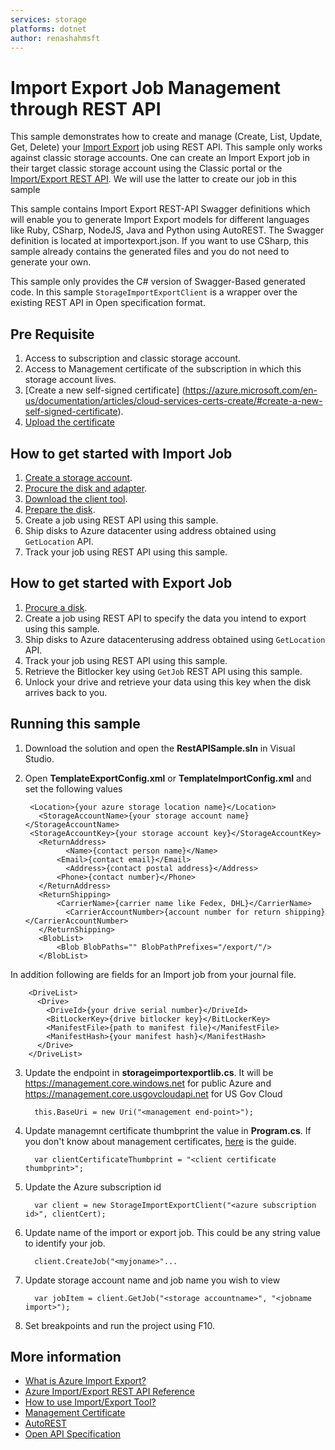 ```yaml
---
services: storage
platforms: dotnet
author: renashahmsft
---
```


# Import Export Job Management through REST API

This sample demonstrates how to create and manage (Create, List, Update, Get, Delete) your [Import Export](https://azure.microsoft.com/en-us/documentation/articles/storage-import-export-service/) job using REST API. This sample only works against classic storage accounts. One can create an Import Export job in their target classic storage account using the Classic portal or the [Import/Export REST API](https://msdn.microsoft.com/en-us/library/dn529096.aspx). We will use the latter to create our job in this sample 

This sample contains Import Export REST-API Swagger definitions which will enable you to generate Import Export models for different languages like Ruby, CSharp, NodeJS, Java and Python using AutoREST. The Swagger definition is located at importexport.json. If you want to use CSharp, this sample already contains the generated files and you do not need to generate your own.

This sample only provides the C# version of Swagger-Based generated code. In this sample `StorageImportExportClient` is a wrapper over the existing REST API in Open specification format.

## Pre Requisite
1. Access to subscription and classic storage account.
2. Access to Management certificate of the subscription in which this storage account lives.
3. [Create a new self-signed certificate] (https://azure.microsoft.com/en-us/documentation/articles/cloud-services-certs-create/#create-a-new-self-signed-certificate).
4. [Upload the certificate](https://azure.microsoft.com/en-us/documentation/articles/azure-api-management-certs/)

## How to get started with Import Job
1.	[Create a storage account](https://azure.microsoft.com/en-us/documentation/articles/storage-create-storage-account-classic-portal/#create-a-storage-account).
2.	[Procure the disk and adapter](https://azure.microsoft.com/en-us/documentation/articles/storage-import-export-service/#pre-requisites).
3.	[Download the client tool](http://go.microsoft.com/fwlink/?LinkID=301900&clcid=0x409).
4.	[Prepare the disk](https://msdn.microsoft.com/library/dn529089.aspx).
5.	Create a job using REST API using this sample.
6.	Ship disks to Azure datacenter using address obtained using `GetLocation` API.
7.	Track your job using REST API using this sample.

## How to get started with Export Job
1.	[Procure a disk](https://azure.microsoft.com/en-us/documentation/articles/storage-import-export-service/#pre-requisites).
2.	Create a job using REST API to specify the data you intend to export using this sample.
3.	Ship disks to Azure datacenterusing address obtained using `GetLocation` API.
4.	Track your job using REST API using this sample.
5.	Retrieve the Bitlocker key using `GetJob` REST API using this sample.
6.	Unlock your drive and retrieve your data using this key when the disk arrives back to you.

## Running this sample

1. Download the solution and open the **RestAPISample.sln** in Visual Studio.
2. Open **TemplateExportConfig.xml** or **TemplateImportConfig.xml** and set the following values


	    <Location>{your azure storage location name}</Location>
	      <StorageAccountName>{your storage account name}</StorageAccountName>
	    <StorageAccountKey>{your storage account key}</StorageAccountKey>
  	      <ReturnAddress>
    	        <Name>{contact person name}</Name>
      	      <Email>{contact email}</Email>
        	    <Address>{contact postal address}</Address>
          	  <Phone>{contact number}</Phone>
          </ReturnAddress>
          <ReturnShipping>
              <CarrierName>{carrier name like Fedex, DHL}</CarrierName>
    	        <CarrierAccountNumber>{account number for return shipping}</CarrierAccountNumber>
          </ReturnShipping>
          <BlobList>
              <Blob BlobPaths="" BlobPathPrefixes="/export/"/>
          </BlobList>

In addition following are fields for an Import job from your journal file.

	    <DriveList>
	      <Drive>
	        <DriveId>{your drive serial number}</DriveId>
	        <BitLockerKey>{drive bitlocker key}</BitLockerKey>
	        <ManifestFile>{path to manifest file}</ManifestFile>
	        <ManifestHash>{your manifest hash}</ManifestHash>
	      </Drive>
	    </DriveList>

3. Update the endpoint in **storageimportexportlib.cs**.
It will be https://management.core.windows.net for public Azure and https://management.core.usgovcloudapi.net for US Gov Cloud

	     this.BaseUri = new Uri("<management end-point>");

4. Update managemnt certificate thumbprint the value in **Program.cs**. If you don't know about management certificates, [here](https://azure.microsoft.com/en-us/documentation/articles/azure-api-management-certs/) is the guide.

	     var clientCertificateThumbprint = "<client certificate thumbprint>";

5. Update the Azure subscription id

  	     var client = new StorageImportExportClient("<azure subscription id>", clientCert);

6. Update name of the import or export job. This could be any string value to identify your job.

  	     client.CreateJob("<myjoname>"...

7. Update  storage account name and job name you wish to view

  	     var jobItem = client.GetJob("<storage accountname>", "<jobname import>");

8. Set breakpoints and run the project using F10.

## More information
- [What is Azure Import Export?](https://azure.microsoft.com/en-us/documentation/articles/storage-import-export-service/)
- [Azure Import/Export REST API Reference](https://msdn.microsoft.com/en-us/library/dn529087.aspx)
- [How to use Import/Export Tool?](https://msdn.microsoft.com/en-us/library/dn529093.aspx)
- [Management Certificate](https://azure.microsoft.com/en-us/documentation/articles/cloud-services-certs-create/)
- [AutoREST](https://github.com/Azure/autorest/blob/master/README.md)
- [Open API Specification](https://github.com/OAI/OpenAPI-Specification/blob/master/README.md)
